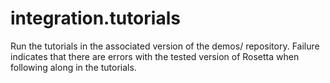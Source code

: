 # integration.tutorials
Run the tutorials in the associated version of the demos/ repository.
Failure indicates that there are errors with the tested version of Rosetta when following along in the tutorials.
